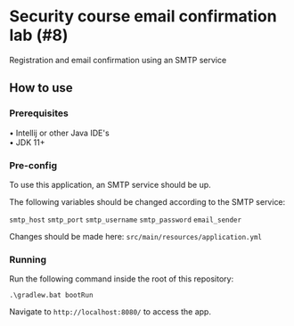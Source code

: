 # Security course email confirmation lab (#8)
Registration and email confirmation using an SMTP service

## How to use
### Prerequisites
• Intellij or other Java IDE's  
• JDK 11+

### Pre-config

To use this application, an SMTP service should be up.

The following variables should be changed according to the SMTP service:

`smtp_host`
`smtp_port`
`smtp_username`
`smtp_password`
`email_sender`

Changes should be made here: `src/main/resources/application.yml`

### Running

Run the following command inside the root of this repository:

```
.\gradlew.bat bootRun
```

Navigate to `http://localhost:8080/` to access the app.